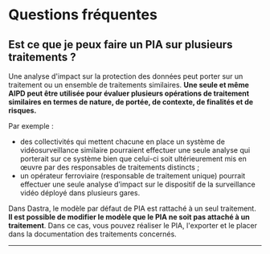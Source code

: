 # Questions fréquentes

## Est ce que je peux faire un PIA sur plusieurs traitements ?&#x20;

Une analyse d'impact sur la protection des données peut porter sur un traitement ou un ensemble de traitements similaires. **Une seule et même AIPD peut être utilisée pour évaluer plusieurs opérations de traitement similaires en termes de nature, de portée, de contexte, de finalités et de risques.**

Par exemple :&#x20;

* des collectivités qui mettent chacune en place un système de vidéosurveillance similaire pourraient effectuer une seule analyse qui porterait sur ce système bien que celui-ci soit ultérieurement mis en œuvre par des responsables de traitements distincts ;
* un opérateur ferroviaire (responsable de traitement unique) pourrait effectuer une seule analyse d’impact sur le dispositif de la surveillance vidéo déployé dans plusieurs gares.

Dans Dastra, le modèle par défaut de PIA est rattaché à un seul traitement. **Il est possible de modifier le modèle que le PIA ne soit pas attaché à un traitement**. Dans ce cas, vous pouvez réaliser le PIA, l'exporter et le placer dans la documentation des traitements concernés. &#x20;



****

&#x20;
